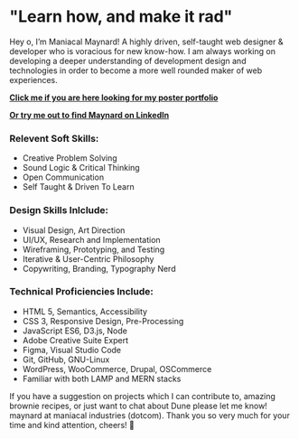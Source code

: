 # "Learn how, and make it rad"

Hey o, I’m Maniacal Maynard! A highly driven, self-taught web designer & developer who is voracious for new know-how. I am always working on developing a deeper understanding of development design and technologies in order to become a more well rounded maker of web experiences.

**[Click me if you are here looking for my poster portfolio](https://maniacalmaynard.github.io/posterpage/)**

**[Or try me out to find Maynard on LinkedIn](https://www.linkedin.com/in/steven-maynard-chastain/)**

### Relevent Soft Skills:

- Creative Problem Solving
- Sound Logic & Critical Thinking
- Open Communication
- Self Taught & Driven To Learn

### Design Skills Inlclude:

- Visual Design, Art Direction
- UI/UX, Research and Implementation
- Wireframing, Prototyping, and Testing
- Iterative & User-Centric Philosophy
- Copywriting, Branding, Typography Nerd

### Technical Proficiencies Include:

- HTML 5, Semantics, Accessibility
- CSS 3, Responsive Design, Pre-Processing
- JavaScript ES6, D3.js, Node
- Adobe Creative Suite Expert
- Figma, Visual Studio Code
- Git, GitHub, GNU-Linux
- WordPress, WooCommerce, Drupal, OSCommerce
- Familiar with both LAMP and MERN stacks

If you have a suggestion on projects which I can contribute to, amazing brownie recipes, or just want to chat about Dune please let me know! maynard at maniacal industries (dotcom). Thank you so very much for your time and kind attention, cheers! 🍻

<!-- Site is temporarily down for... reasons... [maniacalindustries.com](https://www.maniacalindustries.com/) 
 -->
<!---
ManiacalMaynard/ManiacalMaynard is a ✨ special ✨ repository because its `README.md` (this file) appears on your GitHub profile.
You can click the Preview link to take a look at your changes.
--->
